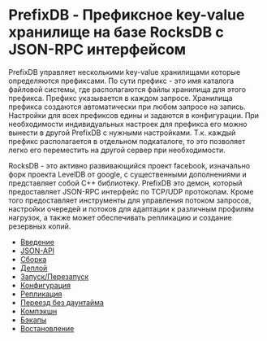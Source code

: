 PrefixDB - Префиксное key-value хранилище на базе RocksDB с JSON-RPC интерфейсом
=========

PrefixDB управляет несколькими key-value хранилищами которые определяются префиксами.
По сути префикс - это имя каталога файловой системы, где располагаются файлы 
хранилища для этого префикса. Префикс указывается в каждом запросе. Хранилища префикса 
создаются автоматически при любом запросе на запись. Настройки для всех префиксов едины и
задаются в конфигурации. При необходимости индивидуальных настроек для префикса его можно 
вынести в другой PrefixDB с нужными настройками. Т.к. каждый префикс располагается в отдельном 
подкаталоге, то это позволяет легко его переместить на другой сервер при необходимости.

RocksDB - это активно развивающийся проект facebook, изначально форк проекта LevelDB от google,
с существенными дополнениями и представляет собой С++ библиотеку. PrefixDB это демон, который 
предоставляет JSON-RPC интерфейс по TCP/UDP протоколам. Кроме того предоставляет инструменты для 
управления потоком запросов, настройки очередей и потоков для адаптации к различным профилям 
нагрузок, а также может обеспечивать репликацию и создание резервных копий.

* [Введение](docs-md/Readme.md)
* [JSON-API](docs-md/api.md)
* [Сборка](docs-md/build.md)
* [Деплой](docs-md/deploy.md)
* [Запуск/Перезапуск](docs-md/restart.md)
* [Конфигурация](docs-md/conf.md)
* [Репликация](docs-md/replication.md)
* [Переезд без даунтайма](docs-md/migration.md)
* [Компэкшн](docs-md/compact.md)
* [Бэкапы](docs-md/backup.md)
* [Востановление](docs-md/restore.md)
